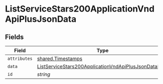 # ListServiceStars200ApplicationVndApiPlusJsonData


## Fields

| Field                                                                                                                                   | Type                                                                                                                                    | Required                                                                                                                                | Description                                                                                                                             | Example                                                                                                                                 |
| --------------------------------------------------------------------------------------------------------------------------------------- | --------------------------------------------------------------------------------------------------------------------------------------- | --------------------------------------------------------------------------------------------------------------------------------------- | --------------------------------------------------------------------------------------------------------------------------------------- | --------------------------------------------------------------------------------------------------------------------------------------- |
| `attributes`                                                                                                                            | [shared.Timestamps](../../models/shared/timestamps.md)                                                                                  | :heavy_minus_sign:                                                                                                                      | N/A                                                                                                                                     |                                                                                                                                         |
| `data`                                                                                                                                  | [ListServiceStars200ApplicationVndApiPlusJsonDataData](../../models/operations/listservicestars200applicationvndapiplusjsondatadata.md) | :heavy_minus_sign:                                                                                                                      | N/A                                                                                                                                     |                                                                                                                                         |
| `id`                                                                                                                                    | *string*                                                                                                                                | :heavy_minus_sign:                                                                                                                      | N/A                                                                                                                                     | 3krg2uUGZzb2W9Euo4moOY                                                                                                                  |